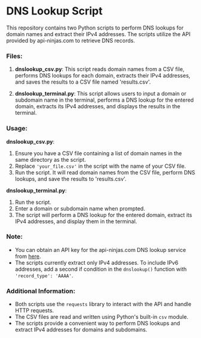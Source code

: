 # DNS Lookup Script

This repository contains two Python scripts to perform DNS lookups for domain names and extract their IPv4 addresses. The scripts utilize the API provided by api-ninjas.com to retrieve DNS records.

### Files:

1. **dnslookup_csv.py**: This script reads domain names from a CSV file, performs DNS lookups for each domain, extracts their IPv4 addresses, and saves the results to a CSV file named 'results.csv'.

2. **dnslookup_terminal.py**: This script allows users to input a domain or subdomain name in the terminal, performs a DNS lookup for the entered domain, extracts its IPv4 addresses, and displays the results in the terminal.

### Usage:

**dnslookup_csv.py**:
1. Ensure you have a CSV file containing a list of domain names in the same directory as the script.
2. Replace `'your_file.csv'` in the script with the name of your CSV file.
3. Run the script. It will read domain names from the CSV file, perform DNS lookups, and save the results to 'results.csv'.

**dnslookup_terminal.py**:
1. Run the script.
2. Enter a domain or subdomain name when prompted.
3. The script will perform a DNS lookup for the entered domain, extract its IPv4 addresses, and display them in the terminal.

### Note:
- You can obtain an API key for the api-ninjas.com DNS lookup service from [here](https://api-ninjas.com/api/dnslookup).
- The scripts currently extract only IPv4 addresses. To include IPv6 addresses, add a second if condition in the `dnslookup()` function with `'record_type': 'AAAA'`.

### Additional Information:
- Both scripts use the `requests` library to interact with the API and handle HTTP requests.
- The CSV files are read and written using Python's built-in `csv` module.
- The scripts provide a convenient way to perform DNS lookups and extract IPv4 addresses for domains and subdomains.
